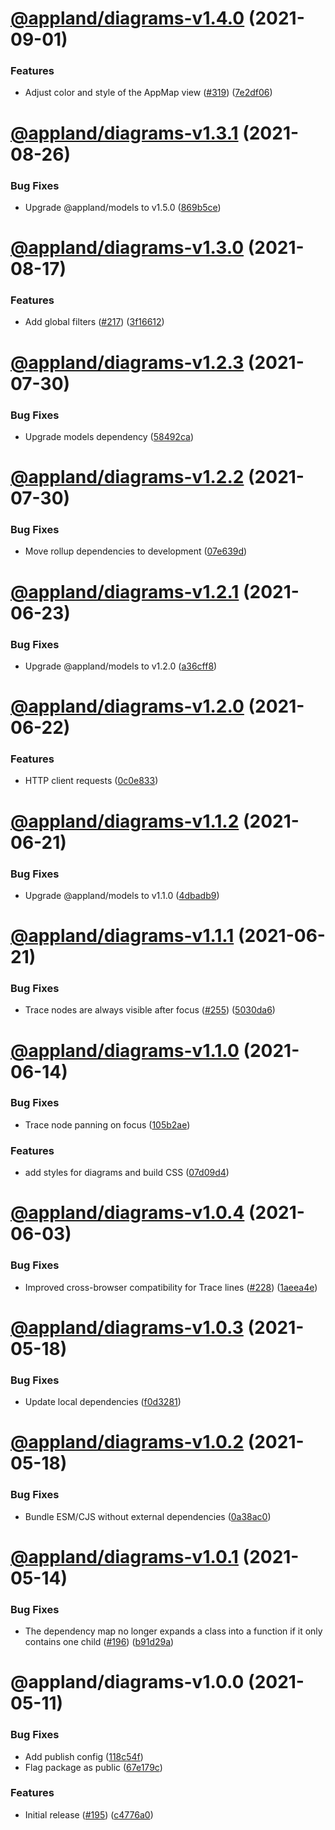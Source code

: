 # [@appland/diagrams-v1.4.0](https://github.com/applandinc/appmap-js/compare/@appland/diagrams-v1.3.1...@appland/diagrams-v1.4.0) (2021-09-01)


### Features

* Adjust color and style of the AppMap view ([#319](https://github.com/applandinc/appmap-js/issues/319)) ([7e2df06](https://github.com/applandinc/appmap-js/commit/7e2df06ee2a137e7e378fa78a085b86bd7befd2a))

# [@appland/diagrams-v1.3.1](https://github.com/applandinc/appmap-js/compare/@appland/diagrams-v1.3.0...@appland/diagrams-v1.3.1) (2021-08-26)


### Bug Fixes

* Upgrade @appland/models to v1.5.0 ([869b5ce](https://github.com/applandinc/appmap-js/commit/869b5ce69e3c717bf697529fff735db582ce1231))

# [@appland/diagrams-v1.3.0](https://github.com/applandinc/appmap-js/compare/@appland/diagrams-v1.2.3...@appland/diagrams-v1.3.0) (2021-08-17)


### Features

* Add global filters ([#217](https://github.com/applandinc/appmap-js/issues/217)) ([3f16612](https://github.com/applandinc/appmap-js/commit/3f16612b7a876f94c81ca0414971c4c455b1a897))

# [@appland/diagrams-v1.2.3](https://github.com/applandinc/appmap-js/compare/@appland/diagrams-v1.2.2...@appland/diagrams-v1.2.3) (2021-07-30)


### Bug Fixes

* Upgrade models dependency ([58492ca](https://github.com/applandinc/appmap-js/commit/58492ca795c3aec7dbc129a611c2c8836af90de5))

# [@appland/diagrams-v1.2.2](https://github.com/applandinc/appmap-js/compare/@appland/diagrams-v1.2.1...@appland/diagrams-v1.2.2) (2021-07-30)


### Bug Fixes

* Move rollup dependencies to development ([07e639d](https://github.com/applandinc/appmap-js/commit/07e639d7a851ef0cfdb09b4011dce8fbe80f3c31))

# [@appland/diagrams-v1.2.1](https://github.com/applandinc/appmap-js/compare/@appland/diagrams-v1.2.0...@appland/diagrams-v1.2.1) (2021-06-23)


### Bug Fixes

* Upgrade @appland/models to v1.2.0 ([a36cff8](https://github.com/applandinc/appmap-js/commit/a36cff81efb7eb800416b1de597e202fe4136f72))

# [@appland/diagrams-v1.2.0](https://github.com/applandinc/appmap-js/compare/@appland/diagrams-v1.1.2...@appland/diagrams-v1.2.0) (2021-06-22)


### Features

* HTTP client requests ([0c0e833](https://github.com/applandinc/appmap-js/commit/0c0e8338d6d25bf11f73a17d035e2b424e670add))

# [@appland/diagrams-v1.1.2](https://github.com/applandinc/appmap-js/compare/@appland/diagrams-v1.1.1...@appland/diagrams-v1.1.2) (2021-06-21)


### Bug Fixes

* Upgrade @appland/models to v1.1.0 ([4dbadb9](https://github.com/applandinc/appmap-js/commit/4dbadb95bd77419d01553d130e1fd834224a7934))

# [@appland/diagrams-v1.1.1](https://github.com/applandinc/appmap-js/compare/@appland/diagrams-v1.1.0...@appland/diagrams-v1.1.1) (2021-06-21)


### Bug Fixes

* Trace nodes are always visible after focus ([#255](https://github.com/applandinc/appmap-js/issues/255)) ([5030da6](https://github.com/applandinc/appmap-js/commit/5030da6f66e36cd9efb22e0cacc8dab0cf27ab56))

# [@appland/diagrams-v1.1.0](https://github.com/applandinc/appmap-js/compare/@appland/diagrams-v1.0.4...@appland/diagrams-v1.1.0) (2021-06-14)


### Bug Fixes

* Trace node panning on focus ([105b2ae](https://github.com/applandinc/appmap-js/commit/105b2aea169deeb4ff0485e41aa6f1624740be8d))


### Features

* add styles for diagrams and build CSS ([07d09d4](https://github.com/applandinc/appmap-js/commit/07d09d4288c7f426ce7454c4ee170b9cae5dd410))

# [@appland/diagrams-v1.0.4](https://github.com/applandinc/appmap-js/compare/@appland/diagrams-v1.0.3...@appland/diagrams-v1.0.4) (2021-06-03)


### Bug Fixes

* Improved cross-browser compatibility for Trace lines ([#228](https://github.com/applandinc/appmap-js/issues/228)) ([1aeea4e](https://github.com/applandinc/appmap-js/commit/1aeea4e2dc64c172f964da966d9d1976be68fac5))

# [@appland/diagrams-v1.0.3](https://github.com/applandinc/appmap-js/compare/@appland/diagrams-v1.0.2...@appland/diagrams-v1.0.3) (2021-05-18)


### Bug Fixes

* Update local dependencies ([f0d3281](https://github.com/applandinc/appmap-js/commit/f0d328161499999ee98fbb3aec2d438b3095bd0f))

# [@appland/diagrams-v1.0.2](https://github.com/applandinc/appmap-js/compare/@appland/diagrams-v1.0.1...@appland/diagrams-v1.0.2) (2021-05-18)


### Bug Fixes

* Bundle ESM/CJS without external dependencies ([0a38ac0](https://github.com/applandinc/appmap-js/commit/0a38ac0a57baa30c6b0ff00bb69503e4891f8858))

# [@appland/diagrams-v1.0.1](https://github.com/applandinc/appmap-js/compare/@appland/diagrams-v1.0.0...@appland/diagrams-v1.0.1) (2021-05-14)


### Bug Fixes

* The dependency map no longer expands a class into a function if it only contains one child ([#196](https://github.com/applandinc/appmap-js/issues/196)) ([b91d29a](https://github.com/applandinc/appmap-js/commit/b91d29afa707544041d7db5dc4187055026294a3))

# @appland/diagrams-v1.0.0 (2021-05-11)


### Bug Fixes

* Add publish config ([118c54f](https://github.com/applandinc/appmap-js/commit/118c54f3db08f19de39bca7d67abd36a0071a20e))
* Flag package as public ([67e179c](https://github.com/applandinc/appmap-js/commit/67e179cd72ba247903764de25d8c86e0dd07bf9b))


### Features

* Initial release ([#195](https://github.com/applandinc/appmap-js/issues/195)) ([c4776a0](https://github.com/applandinc/appmap-js/commit/c4776a0514c333746846b8ffca88465f8c2739ee))
